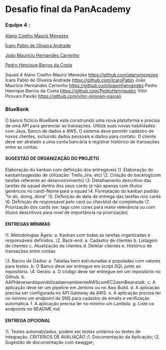 # Desafio final da PanAcademy

### **Equipe 4 :**

[Alano Coelho Mauriz Menezes](https://github.com/alanomenezes)

[Ícaro Pablo de Oliveira Andrade](https://github.com/IcaroPablo)

[João Maurício Hernandes Carrenho](https://github.com/joaomhernandes) 

[Pedro Henrique Barros da Costa](https://github.com/PedroHenriquebc)

Squad 4
Alano Coelho Mauriz Menezes https://github.com/alanomenezes
Ícaro Pablo de Oliveira Andrade https://github.com/IcaroPablo
João Maurício Hernandes Carrenho https://github.com/joaomhernandes
Pedro Henrique Barros da Costa https://github.com/PedroHenriquebc
Vitor Pirovani Paixão https://github.com/vitor-pirovani-paixao

### BlueBank

O banco fictício BlueBank está construindo uma nova plataforma e precisa de
uma API para gerenciar as transações. Utilize suas novas habilidades com Java, Banco
de dados e AWS.
O sistema deve permitir cadastro de novos clientes, incluindo dados pessoais e
dados para contato. O cliente deve ser atrelado a uma conta bancária e registrar
histórico de transações entre as contas.



#### SUGESTÃO DE ORGANIZAÇÃO DO PROJETO

Elaboração do kanban com definição dos entregáveis
\1. Elaboração do kanban(sugestão de utilização: Trello,Jira, etc)
\2. Criação do backlog(com tarefas referente ao desenvolvimento)
\3. Detalhamento descritivo das tarefas da squad dentro dos seus cards (e
não apenas com títulos genéricos no card)-Nome para a squad
\4. Formatação do kanban padrão "to do, doing, done"
\5. Definição de data de entrega das tarefas nos cards
\6. Definição de responsável pelo card ou checklist de completude
\7. Priorização dos cards (ex: tags com cores para maior relevância ou com
títulos descritivos para nível de importância na priorização)



#### ENTREGAS MÍNIMAS

\1. Metodologias Ágeis:
a. Kanban com todas as tarefas organizadas e responsáveis definidos.
\2. Back-end:
a. Cadastro de clientes
b. Listagem de clientes
c. Atualização de clientes
d. Deletar clientes
e. Histórico de transações entre contas

\3. Banco de Dados:
a. Tabelas bem estruturadas e populadas com valores para testes.
b. O Banco deve ser entregue em script SQL junto ao repositório.
\4. Gerais:
a. O código deve ser entregue em um repositório no Github.
b. AAPIdeveserdisponibilizadaemambienteAWScomEC2eemBeanstalk.
c. A aplicação deve ter um pipeline em Jenkins ou no Aws Build.
d. A aplicação precisa ser configurada no API Gateway da AWS.
e. A aplicação precisa ter no mínimo um endpoint de SNS para cadastro de
emails e verificação automática.
f. A aplicação precisa ter no mínimo um Lambda.
g. Liste os endpoints no README.md



#### ENTREGA OPCIONAL

\1. Testes automatizados, podem ser testes unitários ou testes de integração.
CRITÉRIOS DE AVALIAÇÃO
\1. Documentação da Aplicação;
\2. Sugestão de documentação com swagger;



